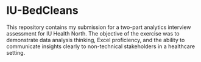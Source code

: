 # IU-BedCleans
This repository contains my submission for a two-part analytics interview assessment for IU Health North. The objective of the exercise was to demonstrate data analysis thinking, Excel proficiency, and the ability to communicate insights clearly to non-technical stakeholders in a healthcare setting.
